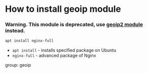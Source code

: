 # How to install geoip module

### **Warning.** This module is deprecated, use [geoip2 module](/nginx/how-to-use-geoip2-module) instead.

```bash
apt install nginx-full
```

- `apt install` - installs specified package on Ubuntu
- `nginx-full` - advanced package of Nginx

group: geoip



